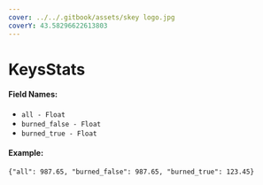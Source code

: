 ```yaml
---
cover: ../../.gitbook/assets/skey logo.jpg
coverY: 43.58296622613803
---
```


# KeysStats

#### Field Names:

* `all - Float`
* `burned_false - Float`
* `burned_true - Float`

#### Example:

`{"all": 987.65, "burned_false": 987.65, "burned_true": 123.45}`
